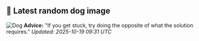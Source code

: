 ## 🐶 Latest random dog image
![Dog](https://images.dog.ceo/breeds/chow/n02112137_126.jpg)
**Advice:** "If you get stuck, try doing the opposite of what the solution requires."
*Updated: 2025-10-19 09:31 UTC*
